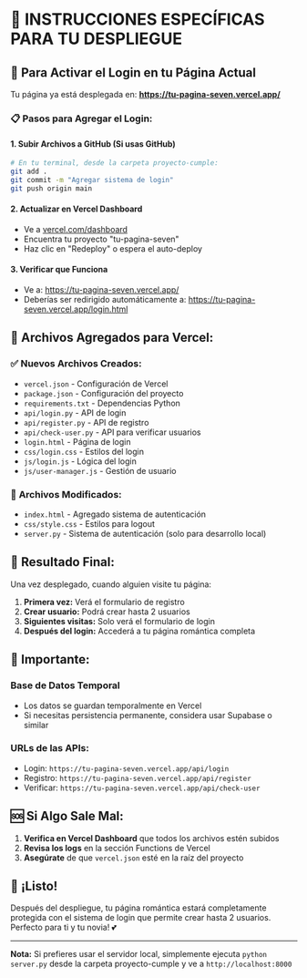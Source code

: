 # 🎯 INSTRUCCIONES ESPECÍFICAS PARA TU DESPLIEGUE

## 🚀 Para Activar el Login en tu Página Actual

Tu página ya está desplegada en: **https://tu-pagina-seven.vercel.app/**

### 📋 Pasos para Agregar el Login:

#### 1. **Subir Archivos a GitHub** (Si usas GitHub)
```bash
# En tu terminal, desde la carpeta proyecto-cumple:
git add .
git commit -m "Agregar sistema de login"
git push origin main
```

#### 2. **Actualizar en Vercel Dashboard**
- Ve a [vercel.com/dashboard](https://vercel.com/dashboard)
- Encuentra tu proyecto "tu-pagina-seven"
- Haz clic en "Redeploy" o espera el auto-deploy

#### 3. **Verificar que Funciona**
- Ve a: https://tu-pagina-seven.vercel.app/
- Deberías ser redirigido automáticamente a: https://tu-pagina-seven.vercel.app/login.html

## 🔧 Archivos Agregados para Vercel:

### ✅ **Nuevos Archivos Creados:**
- `vercel.json` - Configuración de Vercel
- `package.json` - Configuración del proyecto  
- `requirements.txt` - Dependencias Python
- `api/login.py` - API de login
- `api/register.py` - API de registro
- `api/check-user.py` - API para verificar usuarios
- `login.html` - Página de login
- `css/login.css` - Estilos del login
- `js/login.js` - Lógica del login
- `js/user-manager.js` - Gestión de usuario

### 🔄 **Archivos Modificados:**
- `index.html` - Agregado sistema de autenticación
- `css/style.css` - Estilos para logout
- `server.py` - Sistema de autenticación (solo para desarrollo local)

## 🎯 **Resultado Final:**

Una vez desplegado, cuando alguien visite tu página:

1. **Primera vez:** Verá el formulario de registro
2. **Crear usuario:** Podrá crear hasta 2 usuarios
3. **Siguientes visitas:** Solo verá el formulario de login
4. **Después del login:** Accederá a tu página romántica completa

## 🚨 **Importante:**

### Base de Datos Temporal
- Los datos se guardan temporalmente en Vercel
- Si necesitas persistencia permanente, considera usar Supabase o similar

### URLs de las APIs:
- Login: `https://tu-pagina-seven.vercel.app/api/login`
- Registro: `https://tu-pagina-seven.vercel.app/api/register`
- Verificar: `https://tu-pagina-seven.vercel.app/api/check-user`

## 🆘 **Si Algo Sale Mal:**

1. **Verifica en Vercel Dashboard** que todos los archivos estén subidos
2. **Revisa los logs** en la sección Functions de Vercel
3. **Asegúrate** de que `vercel.json` esté en la raíz del proyecto

## 🎉 **¡Listo!**

Después del despliegue, tu página romántica estará completamente protegida con el sistema de login que permite crear hasta 2 usuarios. Perfecto para ti y tu novia! 💕

---

**Nota:** Si prefieres usar el servidor local, simplemente ejecuta `python server.py` desde la carpeta proyecto-cumple y ve a `http://localhost:8000`
